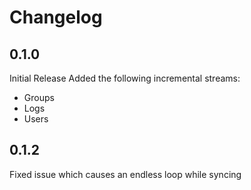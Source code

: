 # Changelog

## 0.1.0
Initial Release
Added the following incremental streams:
- Groups
- Logs
- Users

## 0.1.2
Fixed issue which causes an endless loop while syncing